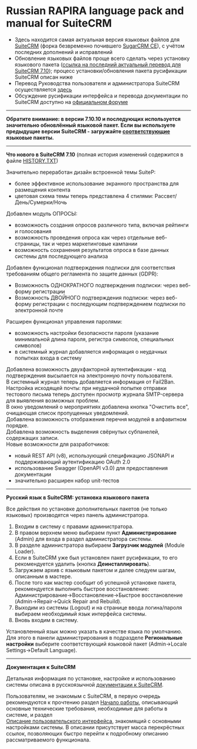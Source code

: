 Russian RAPIRA language pack and manual for SuiteCRM
=========================================

+ Здесь находится самая актуальная версия языковых файлов для [SuiteCRM][suitecrm] (форка безвременно почившего [SugarCRM CE][sugar]), с учётом последних дополнений и исправлений
+ Обновление языковых файлов проще всего сделать через установку языкового пакета ([ссылка на последний актуальный перевод для SuiteCRM 7.10][langpack]); процесс установки/обновления пакета русификации SuiteCRM описан ниже
+ Перевод Руководства пользователя и администратора SuiteCRM осуществляется [здесь][man-adoc]
+ Обсуждение русификации интерфейса и перевода документации по SuiteCRM доступно на [официальном форуме][forum]

------------------------------------------------

**Обратите внимание: в версии 7.10.10 и последующих используется значительно обновлённый языковой пакет. 
Если вы используете предыдущие версии SuiteCRM - загружайте [соответствующие](https://github.com/likhobory/SuiteCRM7RU/releases) языковые пакеты.**

------------------------------------------------

<b>Что нового в SuiteCRM 7.10</b>    (полная история изменений содержится в файле [HISTORY.TXT][history])

Значительно переработан дизайн встроенной темы SuiteP:
  -  более эффективное использование экранного пространства для размещения контента
  -  цветовая схема темы теперь представлена 4 стилями: Рассвет/День/Сумерки/Ночь
  
Добавлен модуль ОПРОСЫ:
  -  возможность создания опросов различного типа, включая рейтинги и голосования
  -  возможность проведения опроса как через отдельные веб-страницы, так и через маркетинговые кампании
  -  возможность сохранения результатов опроса в базе данных системы для последующего анализа 
  
Добавлен функционал подтверждения подписки для соответствия требованиям общего регламента по защите данных (GDPR):
  -  Возможность ОДНОКРАТНОГО подтверждения подписки: через веб-форму регистрации
  -  Возможность ДВОЙНОГО подтверждения подписки: через веб-форму регистрации с последующим подтверждением подписки по электронной почте
  
Расширен функционал управления паролями:
  -  возможность настройки безопасности пароля (указание минимальной длина пароля, регистра символов, специальных символов)
  -  в системный журнал добавляется информация о неудачных попытках входа в систему 
  
Добавлена возможность двухфакторной аутентификации - код подтверждения высылается на электронную почту пользователя.   
В системный журнал теперь добавляется информация от Fail2Ban.  
Настройка исходящей почты: при неудачной попытке отправки тестового письма теперь доступен просмотр журнала SMTP-сервера для выявления возможных проблем.  
В окно уведомлений о мероприятиях добавлена кнопка "Очистить все", очищающая список пропущенных уведомлений.  
Добавлена возможность отображения перечня модулей в алфавитном порядке.   
Добавлена возможность выделения свёрнутых субпанелей, содержащих записи.   
Новые возможности для разработчиков:
  -  новый REST API (v8), использующий спецификацию JSONAPI и поддерживающий аутентификацию OAuth 2.0
  -  использование Swagger (OpenAPI v3.0) для предоставления документации
  -  значительно расширен набор unit-тестов


------------------------------------------------

<b>Русский язык в SuiteCRM: установка языкового пакета</b>

Все действия по установке дополнительных пакетов (не только языковых) производятся через панель администратора.

1. Входим в систему с правами администратора.
2. В правом верхнем меню выбираем пункт <b>Администрирование</b> (Admin) для входа в раздел администратора системы.
3. В разделе администратора выбираем <b>Загрузчик модулей</b> (Module Loader).
4. Если в SuiteCRM уже был установлен пакет русификации, то его рекомендуется удалить (кнопка  <b>Деинсталлировать</b>).
5. Загружаем архив с языковым пакетом и далее следуем шагам, описанным в мастере.
6. После того как мастер сообщит об успешной установке пакета, рекомендуется выполнить быстрое восстановление: Администрирование->Восстановление->Быстрое восстановление (Admin->Repair->Quick Repair and Rebuild).
7. Выходим из системы (Logout) и на странице ввода логина/пароля выбираем необходимый язык интерфейса системы.
8. Вновь входим в систему.

Установленный язык можно указать в качестве языка по умолчанию. Для этого в панели администрирования в подразделе <b>Региональные настройки</b> выберите соответствующий языковой пакет (Admin->Locale Settings->Default Language).

------------------------------------------------

<b>Документация к SuiteCRM</b>

Детальная информация по установке, настройке и использованию системы описана в русскоязычной [документации к SuiteCRM][man-ru].

Пользователям, не знакомым с SuiteCRM, в первую очередь рекомендуются к прочтению раздел [Начало работы][getting-started], описывающий основные технические требования, необходимые для работы в системе, и раздел  
[Описание пользовательского интерфейса][ui], знакомящий с основными настройками системы. В описании присутствует масса перекрёстных ссылок, позволяющих быстро перейти к подробному описанию рассматриваемого функционала.

            
[langpack]: https://github.com/likhobory/SuiteCRM7RU/blob/ver.7.10.10/rapira-suite_pack_russian-7.10.zip?raw=true
[man-adoc]: https://github.com/likhobory/SuiteDocs/blob/master/README.ru.adoc
[man-ru]: https://docs.suitecrm.com/ru
[getting-started]: https://docs.suitecrm.com/ru/user/introduction/getting-started
[ui]: https://docs.suitecrm.com/ru/user/introduction/user-interface

[suitecrm]: https://github.com/salesagility/SuiteCRM
[forum]: https://suitecrm.com/suitecrm/forum/suitecrm-forum-russian-general-discussion
[sugar]: https://ru.wikipedia.org/wiki/SugarCRM
[history]: https://github.com/likhobory/SuiteCRM7RU/blob/master/HISTORY.TXT

